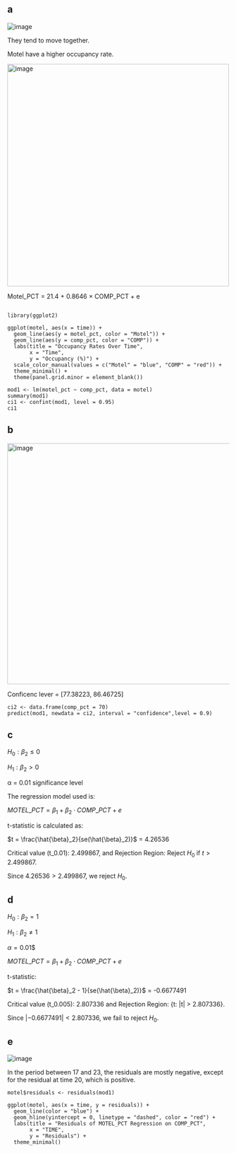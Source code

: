 ## a 

![image](https://github.com/user-attachments/assets/01647d89-e0eb-4231-8039-63b23c38a00c)

They tend to move together.

Motel have a higher occupancy rate. 

<img width="503" alt="image" src="https://github.com/user-attachments/assets/845fdb22-aff4-45b3-b689-7f7ce583b0fa" />

Motel_PCT = 21.4 + 0.8646 $\times$ COMP_PCT + e


```

library(ggplot2)

ggplot(motel, aes(x = time)) +
  geom_line(aes(y = motel_pct, color = "Motel")) +
  geom_line(aes(y = comp_pct, color = "COMP")) +
  labs(title = "Occupancy Rates Over Time", 
       x = "Time", 
       y = "Occupancy (%)") +
  scale_color_manual(values = c("Motel" = "blue", "COMP" = "red")) +
  theme_minimal() +
  theme(panel.grid.minor = element_blank())

mod1 <- lm(motel_pct ~ comp_pct, data = motel)
summary(mod1)
ci1 <- confint(mod1, level = 0.95)
ci1

```

## b 

<img width="545" alt="image" src="https://github.com/user-attachments/assets/fe175810-fa09-487e-b288-e860d1da4558" />

Conficenc lever = [77.38223,  86.46725]


```
ci2 <- data.frame(comp_pct = 70)
predict(mod1, newdata = ci2, interval = "confidence",level = 0.9)
```

## c 

$H_0: \beta_2 \leq 0$

$H_1: \beta_2 > 0$

α = 0.01 significance level

The regression model used is:

$MOTEL\_PCT = \beta_1 + \beta_2 \cdot COMP\_PCT + e$

t-statistic is calculated as:

$t = \frac{\hat{\beta}_2}{se(\hat{\beta}_2)}$ = 4.26536

Critical value (t_0.01): 2.499867, and Rejection Region: Reject $H_0$ if $t > 2.499867$.

Since $4.26536 > 2.499867$, we reject $H_0$.

## d 

$H_0: \beta_2 = 1$

$H_1: \beta_2 \neq 1$

$\alpha = 0.01$$

$MOTEL\_PCT = \beta_1 + \beta_2 \cdot COMP\_PCT + e$

t-statistic:

$t = \frac{\hat{\beta}_2 - 1}{se(\hat{\beta}_2)}$ = -0.6677491

Critical value (t_0.005): 2.807336 and Rejection Region: {t: |t| > 2.807336}.

Since $|-0.6677491| < 2.807336$, we fail to reject $H_0$.

## e 

![image](https://github.com/user-attachments/assets/46e775b1-ae35-44db-997f-c95c2d6fd33f)

In the period between 17 and 23, the residuals are mostly negative, except for the residual at time 20, which is positive.

```
motel$residuals <- residuals(mod1)

ggplot(motel, aes(x = time, y = residuals)) +
  geom_line(color = "blue") +
  geom_hline(yintercept = 0, linetype = "dashed", color = "red") +
  labs(title = "Residuals of MOTEL_PCT Regression on COMP_PCT",
       x = "TIME",
       y = "Residuals") +
  theme_minimal()
```
